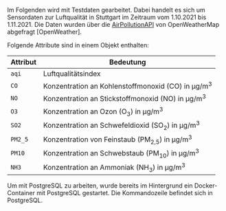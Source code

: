 Im Folgenden wird mit Testdaten gearbeitet.
Dabei handelt es sich um Sensordaten zur Luftqualität in Stuttgart im Zeitraum vom 1.10.2021 bis 1.11.2021.
Die Daten wurden über die [AirPollutionAPI](https://openweathermap.org/api/air-pollution) von OpenWeatherMap abgefragt [OpenWeather].

Folgende Attribute sind in einem Objekt enthalten:

| Attribut | Bedeutung                                                            |
| -------- | -------------------------------------------------------------------- |
| `aqi`    | Luftqualitätsindex                                                   |
| `CO`     | Konzentration an Kohlenstoffmonoxid (CO) in μg/m<sup>3</sup>         |
| `NO`     | Konzentration an Stickstoffmonoxid (NO) in μg/m<sup>3</sup>          |
| `O3`     | Konzentration an Ozon (O<sub>3</sub>) in μg/m<sup>3</sup>            |
| `SO2`    | Konzentration an Schwefeldioxid (SO<sub>2</sub>) in μg/m<sup>3</sup> |
| `PM2_5`  | Konzentration von Feinstaub (PM<sub>2,5</sub>) in μg/m<sup>3</sup>   |
| `PM10`   | Konzentration an Schwebstaub (PM<sub>10</sub>) in μg/m<sup>3</sup>   |
| `NH3`    | Konzentration an Ammoniak (NH<sub>3</sub>) in μg/m<sup>3</sup>       |

Um mit PostgreSQL zu arbeiten, wurde bereits im Hintergrund ein Docker-Container mit PostgreSQL gestartet.
Die Kommandozeile befindet sich in PostgreSQL.
